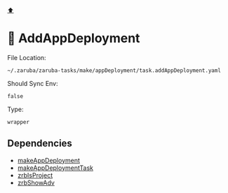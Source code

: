 [⬆️](./README.md)

# 🚢 AddAppDeployment

File Location:

    ~/.zaruba/zaruba-tasks/make/appDeployment/task.addAppDeployment.yaml

Should Sync Env:

    false

Type:

    wrapper


## Dependencies

* [makeAppDeployment](makeAppDeployment.md)
* [makeAppDeploymentTask](makeAppDeploymentTask.md)
* [zrbIsProject](zrbIsProject.md)
* [zrbShowAdv](zrbShowAdv.md)